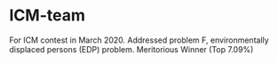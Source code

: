 # ICM-team
For ICM contest in March 2020.
Addressed problem F, environmentally displaced persons (EDP) problem.
Meritorious Winner (Top 7.09%)

